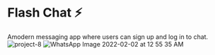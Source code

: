 


# Flash Chat ⚡️

Amodern messaging app where users can sign up and log in to chat.
![project-8](https://user-images.githubusercontent.com/61618864/152037639-02f64a50-c368-47a6-98a7-5c185062c7ef.jpeg)
![WhatsApp Image 2022-02-02 at 12 55 35 AM](https://user-images.githubusercontent.com/61618864/152037597-8d680385-06d4-4aa4-a792-fd959a69732b.jpeg)
